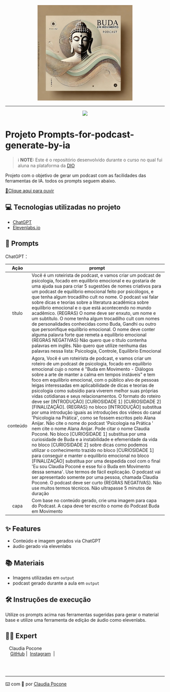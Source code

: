 <p align="center">
<img 
    src="output/file-LaGsvwH3PNqB8xWgMesbtR.jpg"
    width="300"
/>
</p>

-------


<p align="center">
<img 
    src="./assets/cover.png"
    width="400"  
/>
</p>

# Projeto Prompts-for-podcast-generate-by-ia


 > ℹ️ **NOTE:** Este é o repositório desenvolvido durante o curso no qual fui aluna na plataforma da [DIO](https://dio.me)

Projeto com o objetivo de gerar um podcast com as facilidades das ferramentas de IA. todos os prompts seguem abaixo.

<a href="https://github.com/ClaudiaPocone/prompts-for-podcast-generate-by-ia/blob/main/output/2024_12_25_20_13_59.mp3" title="Ouça Podcast now"> 📕Clique aqui para ouvir</a>

## 💻 Tecnologias utilizadas no projeto

- [ChatGPT](https://chat.openai.com/) 
- [Elevenlabs.io]( https://elevenlabs.io/app/home)

## 🧠 Prompts


ChatGPT：

|   Ação   | prompt |
| :------: | ------------------------------------------------------------------------------------------------------------------------------------------------------------------------------------------------------------------------------------------------------------------------------------------------------------------------------------------------------------------------------------------------------------------------------------------------------------------------------------------------------------------------------------------------------------------ |
|  título  | Você é um roteirista de podcast, e vamos criar um podcast de psicologia, focado em equilíbrio emocional e eu gostaria de uma ajuda sua para criar 5 sugestões de nomes criativos para um podcast de equilíbrio emocional feito por psicólogos, e que tenha algum trocadilho cult no nome. O podcast vai falar sobre dicas e teorias sobre a literatura acadêmica sobre equilíbrio emocional e o que está acontecendo no mundo acadêmico. {REGRAS} O nome deve ser enxuto, um nome e um subtítulo. O nome tenha algum trocadilho cult com nomes de personalidades conhecidas como Buda, Gandhi ou outro que personifique equilíbrio emocional. O nome deve conter alguma palavra forte que remeta a equilíbrio emocional {REGRAS NEGATIVAS} Não quero que o título contenha palavras em inglês. Não quero que utilize nenhuma das palavras nessa lista: Psicologia, Controle, Equilíbrio Emocional |
| conteúdo | Agora, Você é um roteirista de podcast, e vamos criar um roteiro de um podcast de psicologia, focado em equilíbrio emocional cujo o nome é "Buda em Movimento - Diálogos sobre a arte de manter a calma em tempos instáveis" e tem foco em equilíbrio emocional, com o público alvo de pessoas leigas interessadas em aplicabilidade de dicas e teorias de psicologia como subsídio para viverem melhor suas próprias vidas cotidianas e seus relacionamentos. O formato do roteiro deve ser [INTRODUÇÃO] [CURIOSIDADE 1] [CURIOSIDADE 2] [FINALIZAÇÃO]. {REGRAS} no bloco [INTRODUÇÃO] substitua por uma introdução iguais as introduções dos vídeos do canal 'Psicologia na Prática', como se fossem escritos pelo Alana Anijar. Não cite o nome do podcast 'Psicologia na Prática ' nem cite o nome Alana Anijar. Pode citar o nome Claudia Poconé. No bloco [CURIOSIDADE 1] substitua por uma curiosidade de Buda e a instabilidade e efemeridade da vida no bloco [CURIOSIDADE 2] sobre dicas como podemos utilizar o conhecimento trazido no bloco [CURIOSIDADE 1] para conseguir e manter o equilíbrio emocional no bloco [FINALIZAÇÃO] substitua por uma despedida cool com o final 'Eu sou Claudia Poconé e esse foi o Buda em Movimento dessa semana'. Use termos de fácil explicação. O podcast vai ser apresentado somente por uma pessoa, chamada Claudia Poconé. O podcast deve ser curto {REGRAS NEGATIVAS}. Não use muitos termos técnicos. Não ultrapasse 5 minutos de duração |
| capa | Com base no conteúdo gerado, crie uma imagem para capa do Podcast. A capa deve ter escrito o nome do Podcast Buda em Movimento |

## ✨ Features

- Conteúdo e imagem gerados via ChatGPT
- áudio gerado via elevenlabs

## 📚 Materiais

- Imagens utilizadas em `output`
- podcast gerado durante a aula em `output`

## 🛠️ Instruções de execução

Utilize os prompts acima nas ferramentas sugeridas para gerar o material base e utilize uma ferramenta de edição de áudio como elevenlabs.

## 👨‍💻 Expert

<p>&nbsp&nbsp&nbspClaudia Pocone<br>
    &nbsp&nbsp&nbsp
    <a href="https://github.com/ClaudiaPocone">
    GitHub</a>&nbsp;|&nbsp;
    <a href="https://www.instagram.com/claudinhapocone.exe/">
    Instagram</a>
&nbsp;|&nbsp;</p>
</p>
<br/><br/>
<p>

---

⌨️ com 💜 por [Claudia Pocone](https://github.com/ClaudiaPocone)
